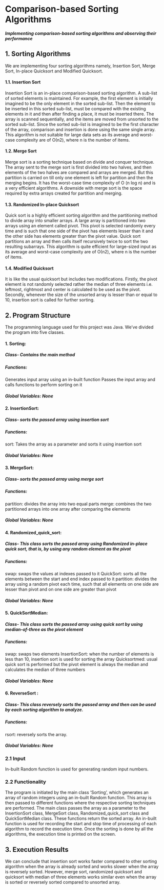 # Comparison-based Sorting Algorithms
##### Implementing comparison-based sorting algorithms and observing their performance

## 1. Sorting Algorithms
We are implementing four sorting algorithms namely, Insertion Sort, Merge Sort, In-place Quicksort and Modified Quicksort.

#### 1.1. Insertion Sort
Insertion Sort is an in-place comparison-based sorting algorithm. A sub-list of sorted elements is maintained. For example, the first element is initially imagined to be the only element in the sorted sub-list. Then the element to be inserted in this sorted sub-list, must be compared with the existing elements in it and then after finding a place, it must be inserted there. The array is scanned sequentially, and the items are moved from unsorted to the sorted sub-list. Since the sorted sub-list is imagined to be the first character of the array, comparison and insertion is done using the same single array. This algorithm is not suitable for large data sets as its average and worst-case complexity are of Ο(n2), where n is the number of items.
#### 1.2. Merge Sort
Merge sort is a sorting technique based on divide and conquer technique. The array sent to the merge sort is first divided into two halves, and then elements of the two halves are compared and arrays are merged. But this partition is carried on till only one element is left for partition and then the merging begins. It has the worst-case time complexity of Ο (n log n) and is a very efficient algorithms. A downside with merge sort is the space required by extra arrays created for partition and merging.
#### 1.3. Randomized In-place Quicksort
Quick sort is a highly efficient sorting algorithm and the partitioning method to divide array into smaller arrays. A large array is partitioned into two arrays using an element called pivot. This pivot is selected randomly every time and is such that one side of the pivot has elements lesser than it and the other side has elements greater than the pivot value. Quick sort partitions an array and then calls itself recursively twice to sort the two resulting subarrays. This algorithm is quite efficient for large-sized input as its average and worst-case complexity are of Ο(n2), where n is the number of items.
#### 1.4. Modified Quicksort
It is like the usual quicksort but includes two modifications. Firstly, the pivot element is not randomly selected rather the median of three elements i.e. leftmost, rightmost and center is calculated to be used as the pivot. Secondly, whenever the size of the unsorted array is lesser than or equal to 10, insertion sort is called for further sorting.

## 2. Program Structure
The programming language used for this project was Java. We’ve divided the program into five classes.
#### 1. Sorting: 
##### Class- Contains the main method
##### Functions:
Generates input array using an in-built function
Passes the input array and calls functions to perform sorting on it
##### Global Variables: None

#### 2. InsertionSort: 
##### Class- sorts the passed array using insertion sort
##### Functions:
sort: Takes the array as a parameter and sorts it using insertion sort
##### Global Variables: None

####  3. MergeSort: 
##### Class- sorts the passed array using merge sort
##### Functions:
partition: divides the array into two equal parts
merge: combines the two partitioned arrays into one array after comparing the elements
##### Global Variables: None
#### 4. Randomized_quick_sort:
##### Class- This class sorts the passed array using Randomized in-place quick sort, that is, by using any random element as the pivot
##### Functions:
swap: swaps the values at indexes passed to it
QuickSort: sorts all the elements between the start and end index passed to it
partition: divides the array using a random pivot each time, such that all elements on one side are lesser than pivot and on one side are greater than pivot
##### Global Variables: None
#### 5. QuickSortMedian: 
##### Class- This class sorts the passed array using quick sort by using median-of-three as the pivot element
##### Functions:
swap: swaps two elements
InsertionSort: when the number of elements is less than 10, insertion sort is used for sorting the array
Quicksortmed: usual quick sort is performed but the pivot element is always the median and calculates the median of three numbers
##### Global Variables: None
#### 6. ReverseSort : 
##### Class- This class reversely sorts the passed array and then can be used by each sorting algorithm to analyze.
##### Functions:
rsort: reversely sorts the array.
##### Global Variables: None
### 2.1 Input
In-built Random function is used for generating random input numbers.
### 2.2 Functionality
The program is initiated by the main class ‘Sorting’, which generates an array of random integers using an in-built Random function. This array is then passed to different functions where the respective sorting techniques are performed. The main class passes the array as a parameter to the InsertionSort class, MergeSort class, Randomized_quick_sort class and QuickSortMedian class. These functions return the sorted array. An in-built function is used for recording the start and stop time of processing of each algorithm to record the execution time. Once the sorting is done by all the algorithms, the execution time is printed on the screen.
## 3. Execution Results
We can conclude that insertion sort works faster compared to other sorting algorithm when the array is already sorted and works slower when the array is reversely sorted. However, merge sort, randomized quicksort and quicksort with median of three elements works similar even when the array is sorted or reversely sorted compared to unsorted array.
